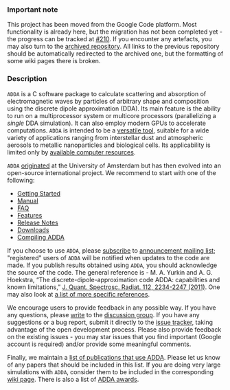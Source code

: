 ### Important note
This project has been moved from the Google Code platform. Most functionality is already here, but the migration has not been completed yet - the progress can be tracked at [#210](https://github.com/adda-team/adda/issues/210). If you encounter any artefacts, you may also turn to the [archived repository](https://code.google.com/archive/p/a-dda). All links to the previous repository should be automatically redirected to the archived one, but the formatting of some wiki pages there is broken.

### Description

`ADDA` is a C software package to calculate scattering and absorption of electromagnetic waves by particles of arbitrary shape and composition using the discrete dipole approximation (DDA). Its main feature is the ability to run on a multiprocessor system or multicore processors (parallelizing a _single_ DDA simulation). It can also employ modern GPUs to accelerate computations. `ADDA` is intended to be a [versatile tool](https://github.com/adda-team/adda/wiki/Features), suitable for a wide variety of applications ranging from interstellar dust and atmospheric aerosols to metallic nanoparticles and biological cells. Its applicability is limited only by [available computer resources](https://github.com/adda-team/adda/wiki/LargestSimulations).

`ADDA` [originated](https://github.com/adda-team/adda/wiki/EarlyHistory) at the University of Amsterdam but has then evolved into an open-source international project. We recommend to start with one of the following:
* [Getting Started](https://github.com/adda-team/adda/wiki/GettingStarted)
* [Manual](doc/manual.pdf)
* [FAQ](https://github.com/adda-team/adda/wiki/FAQ)
* [Features](https://github.com/adda-team/adda/wiki/Features)
* [Release Notes](https://github.com/adda-team/adda/wiki/ReleaseNotes)
* [Downloads](https://github.com/adda-team/adda/wiki/Downloads)
* [Compiling ADDA](https://github.com/adda-team/adda/wiki/CompilingADDA)

If you choose to use `ADDA`, please [subscribe](mailto:adda-announce+subscribe@googlegroups.com) to [announcement mailing list](http://groups.google.com/group/adda-announce); "registered" users of `ADDA` will be notified when updates to the code are made. If you publish results obtained using `ADDA`, you should acknowledge the source of the code. The general reference is - M. A. Yurkin and A. G. Hoekstra, “The discrete-dipole-approximation code ADDA: capabilities and known limitations,” [J. Quant. Spectrosc. Radiat.  112, 2234-2247 (2011)](http://dx.doi.org/10.1016/j.jqsrt.2011.01.031).
One may also look at [a list of more specific references](https://github.com/adda-team/adda/wiki/References).

We encourage users to provide feedback in any possible way. If you have any questions, please [write](mailto:adda-discuss@googlegroups.com) to the [discussion group](http://groups.google.com/group/adda-discuss). If you have any suggestions or a bug report, submit it directly to the [issue tracker](https://github.com/adda-team/adda/issues), taking advantage of the open development process. Please also provide feedback on the existing issues - you may star issues that you find important (Google account is required) and/or provide some meaningful comments.

Finally, we maintain a [list of publications that use ADDA](https://github.com/adda-team/adda/wiki/Publications). Please let us know of any papers that should be included in this list. If you are doing very large simulations with `ADDA`, consider them to be included in the corresponding [wiki page](https://github.com/adda-team/adda/wiki/LargestSimulations). There is also a list of [ADDA awards](https://github.com/adda-team/adda/wiki/Awards).
